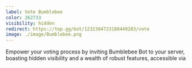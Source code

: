 ```yaml
---
label: Vote Bumblebee
color: 262733
visibility: hidden
redirect: https://top.gg/bot/1232384723188449283/vote
image: ./image/Bumblebee.png
---
```


Empower your voting process by inviting Bumblebee Bot to your server, boasting hidden visibility and a wealth of robust features, accessible via